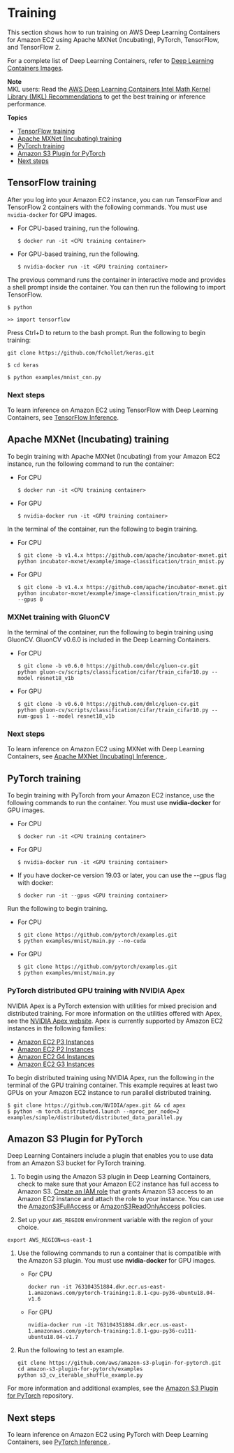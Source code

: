 # Training<a name="deep-learning-containers-ec2-tutorials-training"></a>

This section shows how to run training on AWS Deep Learning Containers for Amazon EC2 using Apache MXNet \(Incubating\), PyTorch, TensorFlow, and TensorFlow 2\.

For a complete list of Deep Learning Containers, refer to [Deep Learning Containers Images](deep-learning-containers-images.md)\. 

**Note**  
MKL users: Read the [AWS Deep Learning Containers Intel Math Kernel Library \(MKL\) Recommendations](deep-learning-containers-mkl.md) to get the best training or inference performance\.

**Topics**
+ [TensorFlow training](#deep-learning-containers-ec2-tutorials-training-tf)
+ [Apache MXNet \(Incubating\) training](#deep-learning-containers-ec2-tutorials-training-mxnet)
+ [PyTorch training](#deep-learning-containers-ec2-tutorials-training-pytorch)
+ [Amazon S3 Plugin for PyTorch](#deep-learning-containers-ec2-training-pytorch-s3-plugin)
+ [Next steps](#deep-learning-containers-ec2-training-pytorch-next)

## TensorFlow training<a name="deep-learning-containers-ec2-tutorials-training-tf"></a>

After you log into your Amazon EC2 instance, you can run TensorFlow and TensorFlow 2 containers with the following commands\. You must use `nvidia-docker` for GPU images\. 
+ For CPU\-based training, run the following\.

  ```
  $ docker run -it <CPU training container>
  ```
+ For GPU\-based training, run the following\.

  ```
  $ nvidia-docker run -it <GPU training container>
  ```

 The previous command runs the container in interactive mode and provides a shell prompt inside the container\. You can then run the following to import TensorFlow\. 

```
$ python
```

```
>> import tensorflow
```

 Press Ctrl\+D to return to the bash prompt\. Run the following to begin training: 

```
git clone https://github.com/fchollet/keras.git
```

```
$ cd keras
```

```
$ python examples/mnist_cnn.py
```

### Next steps<a name="deep-learning-containers-ec2-training-tf-next"></a>

To learn inference on Amazon EC2 using TensorFlow with Deep Learning Containers, see [TensorFlow Inference](deep-learning-containers-ec2-tutorials-inference.md#deep-learning-containers-ec2-tutorials-inference-tf)\. 

## Apache MXNet \(Incubating\) training<a name="deep-learning-containers-ec2-tutorials-training-mxnet"></a>

To begin training with Apache MXNet \(Incubating\) from your Amazon EC2 instance, run the following command to run the container:
+ For CPU

  ```
  $ docker run -it <CPU training container>
  ```
+ For GPU

  ```
  $ nvidia-docker run -it <GPU training container>
  ```

In the terminal of the container, run the following to begin training\.
+ For CPU

  ```
  $ git clone -b v1.4.x https://github.com/apache/incubator-mxnet.git
  python incubator-mxnet/example/image-classification/train_mnist.py
  ```
+ For GPU

  ```
  $ git clone -b v1.4.x https://github.com/apache/incubator-mxnet.git
  python incubator-mxnet/example/image-classification/train_mnist.py --gpus 0
  ```

### MXNet training with GluonCV<a name="deep-learning-containers-ec2-training-mxnet-gluoncv"></a>

In the terminal of the container, run the following to begin training using GluonCV\. GluonCV v0\.6\.0 is included in the Deep Learning Containers\.
+ For CPU

  ```
  $ git clone -b v0.6.0 https://github.com/dmlc/gluon-cv.git
  python gluon-cv/scripts/classification/cifar/train_cifar10.py --model resnet18_v1b
  ```
+ For GPU

  ```
  $ git clone -b v0.6.0 https://github.com/dmlc/gluon-cv.git
  python gluon-cv/scripts/classification/cifar/train_cifar10.py --num-gpus 1 --model resnet18_v1b
  ```

### Next steps<a name="deep-learning-containers-ec2-training-mxnet-next"></a>

To learn inference on Amazon EC2 using MXNet with Deep Learning Containers, see [Apache MXNet \(Incubating\) Inference ](deep-learning-containers-ec2-tutorials-inference.md#deep-learning-containers-ec2-tutorials-inference-mxnet)\. 

## PyTorch training<a name="deep-learning-containers-ec2-tutorials-training-pytorch"></a>

To begin training with PyTorch from your Amazon EC2 instance, use the following commands to run the container\. You must use **nvidia\-docker** for GPU images\. 
+ For CPU

  ```
  $ docker run -it <CPU training container>
  ```
+ For GPU

  ```
  $ nvidia-docker run -it <GPU training container>
  ```
+ If you have docker\-ce version 19\.03 or later, you can use the \-\-gpus flag with docker:

  ```
  $ docker run -it --gpus <GPU training container>
  ```

 Run the following to begin training\. 
+ For CPU

  ```
  $ git clone https://github.com/pytorch/examples.git
  $ python examples/mnist/main.py --no-cuda
  ```
+ For GPU

  ```
  $ git clone https://github.com/pytorch/examples.git
  $ python examples/mnist/main.py
  ```

### PyTorch distributed GPU training with NVIDIA Apex<a name="deep-learning-containers-ec2-training-pytorch-apex"></a>

NVIDIA Apex is a PyTorch extension with utilities for mixed precision and distributed training\. For more information on the utilities offered with Apex, see the [NVIDIA Apex website](https://nvidia.github.io/apex/)\. Apex is currently supported by Amazon EC2 instances in the following families:
+ [Amazon EC2 P3 Instances](https://aws.amazon.com/ec2/instance-types/p3/)
+ [Amazon EC2 P2 Instances](https://aws.amazon.com/ec2/instance-types/p2/)
+ [Amazon EC2 G4 Instances](https://aws.amazon.com/ec2/instance-types/g4/)
+ [Amazon EC2 G3 Instances](https://aws.amazon.com/ec2/instance-types/g3/)

To begin distributed training using NVIDIA Apex, run the following in the terminal of the GPU training container\. This example requires at least two GPUs on your Amazon EC2 instance to run parallel distributed training\. 

```
$ git clone https://github.com/NVIDIA/apex.git && cd apex
$ python -m torch.distributed.launch --nproc_per_node=2 examples/simple/distributed/distributed_data_parallel.py
```

## Amazon S3 Plugin for PyTorch<a name="deep-learning-containers-ec2-training-pytorch-s3-plugin"></a>

Deep Learning Containers include a plugin that enables you to use data from an Amazon S3 bucket for PyTorch training\.

1. To begin using the Amazon S3 plugin in Deep Learning Containers, check to make sure that your Amazon EC2 instance has full access to Amazon S3\. [Create an IAM role](https://docs.aws.amazon.com/AWSEC2/latest/UserGuide/iam-roles-for-amazon-ec2.html) that grants Amazon S3 access to an Amazon EC2 instance and attach the role to your instance\. You can use the [AmazonS3FullAccess](https://console.aws.amazon.com/iam/home#/policies/arn:aws:iam::aws:policy/AmazonS3FullAccess$serviceLevelSummary) or [AmazonS3ReadOnlyAccess](https://console.aws.amazon.com/iam/home#/policies/arn:aws:iam::aws:policy/AmazonS3ReadOnlyAccess$serviceLevelSummary) policies\.

1.  Set up your `AWS_REGION` environment variable with the region of your choice\.

   ```
   export AWS_REGION=us-east-1
   ```

1. Use the following commands to run a container that is compatible with the Amazon S3 plugin\. You must use **nvidia\-docker** for GPU images\. 
   + For CPU

     ```
     docker run -it 763104351884.dkr.ecr.us-east-1.amazonaws.com/pytorch-training:1.8.1-cpu-py36-ubuntu18.04-v1.6
     ```
   + For GPU

     ```
     nvidia-docker run -it 763104351884.dkr.ecr.us-east-1.amazonaws.com/pytorch-training:1.8.1-gpu-py36-cu111-ubuntu18.04-v1.7
     ```

1. Run the following to test an example\.

   ```
   git clone https://github.com/aws/amazon-s3-plugin-for-pytorch.git
   cd amazon-s3-plugin-for-pytorch/examples
   python s3_cv_iterable_shuffle_example.py
   ```

For more information and additional examples, see the [Amazon S3 Plugin for PyTorch](https://github.com/aws/amazon-s3-plugin-for-pytorch) repository\.

## Next steps<a name="deep-learning-containers-ec2-training-pytorch-next"></a>

To learn inference on Amazon EC2 using PyTorch with Deep Learning Containers, see [PyTorch Inference ](deep-learning-containers-ec2-tutorials-inference.md#deep-learning-containers-ec2-tutorials-inference-pytorch)\. 